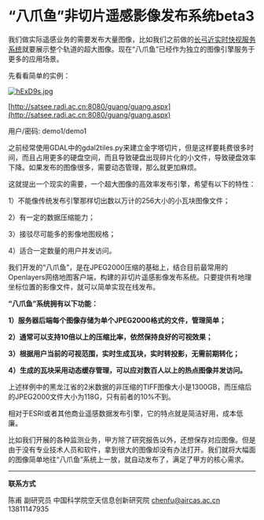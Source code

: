 # “八爪鱼”非切片遥感影像发布系统beta3



我们做实际遥感业务的需要发布大量图像，比如我们之前做的[长弓近实时快视服务系统](http://satsee.radi.ac.cn/cfdata/longbow/)就要展示整个轨道的超大图像。现在“八爪鱼”已经作为独立的图像引擎服务于更多的应用场景。

先看看简单的实例：

[![hExD9s.jpg](https://z3.ax1x.com/2021/08/25/hExD9s.jpg)](https://imgtu.com/i/hExD9s)



[http://satsee.radi.ac.cn:8080/guang/guang.aspx](http://satsee.radi.ac.cn:8080/guang/guang.aspx)

用户/密码: demo1/demo1



之前经常使用GDAL中的gdal2tiles.py来建立金字塔切片，但是这样要耗费很多时间，而且占用更多的硬盘空间，而且导致硬盘出现碎片化的小文件，导致硬盘效率下降。如果发布的图像很多，需要动态管理，那么就更加麻烦。

这就提出一个现实的需要，一个超大图像的高效率发布引擎，希望有以下的特性：

1）不能像传统发布引擎那样切出数以万计的256大小的小瓦块图像文件；

2）有一定的数据压缩能力；

3）接驳尽可能多的影像地图规格；

4）适合一定数量的用户并发访问。

我们开发的“八爪鱼”，是在JPEG2000压缩的基础上，结合目前最常用的Openlayers网络地图客户端，构建的非切片遥感影像发布系统。只要提供有地理坐标位置的影像文件，就可以简单实现在线发布。

**“八爪鱼”系统拥有以下功能：**

**1）服务器后端每个图像存储为单个JPEG2000格式的文件，管理简单；**

**2）通常可以支持10倍以上的压缩比率，依然保持良好的可视效果；**

**3）根据用户当前的可视范围，实时生成瓦块，实时转投影，无需前期转化；**

**4）生成的瓦块采用动态缓存管理，可以应对数百人以上的热点图像并发访问。**

上述样例中的黑龙江省的2米数据的非压缩的TIFF图像大小是1300GB，而压缩后的JPEG2000文件大小为118G，只有前者的10%不到。

相对于ESRI或者其他商业遥感数据发布引擎，它的特点就是简洁好用，成本低廉。

比如我们开展的各种监测业务，甲方除了研究报告以外，还想保存对应图像。但是由于没有专业技术人员和软件，拿到很大的图像却没有办法打开。我们就将大幅面的图像简单地往“八爪鱼”系统上一放，就自动发布了，满足了甲方的核心需求。



---

**联系方式**

陈甫 副研究员
中国科学院空天信息创新研究院
chenfu@aircas.ac.cn
13811147935